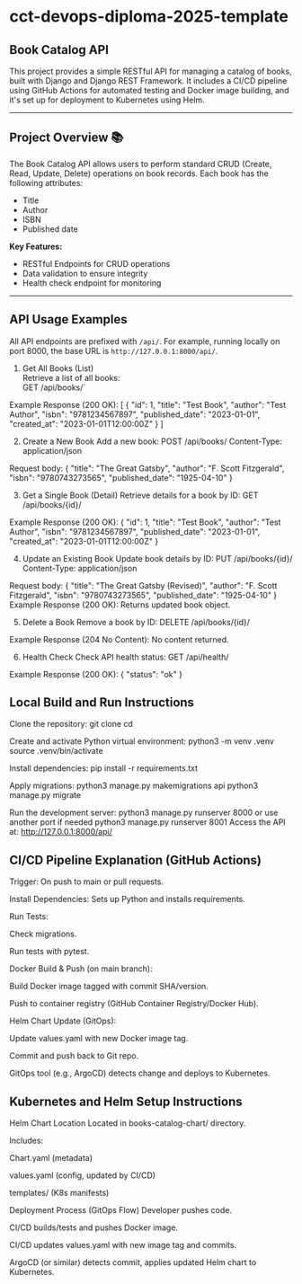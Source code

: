 # cct-devops-diploma-2025-template

## Book Catalog API

This project provides a simple RESTful API for managing a catalog of books, built with Django and Django REST Framework. It includes a CI/CD pipeline using GitHub Actions for automated testing and Docker image building, and it's set up for deployment to Kubernetes using Helm.

---

## Project Overview 📚

The Book Catalog API allows users to perform standard CRUD (Create, Read, Update, Delete) operations on book records. Each book has the following attributes:

- Title
- Author
- ISBN
- Published date

**Key Features:**

- RESTful Endpoints for CRUD operations  
- Data validation to ensure integrity  
- Health check endpoint for monitoring  

---

## API Usage Examples

All API endpoints are prefixed with `/api/`. For example, running locally on port 8000, the base URL is `http://127.0.0.1:8000/api/`.

1. Get All Books (List)  
Retrieve a list of all books:  
GET /api/books/`

Example Response (200 OK): 
[
  {
    "id": 1,
    "title": "Test Book",
    "author": "Test Author",
    "isbn": "9781234567897",
    "published_date": "2023-01-01",
    "created_at": "2023-01-01T12:00:00Z"
  }
]

2. Create a New Book
Add a new book:
POST /api/books/
Content-Type: application/json

Request body:
{
  "title": "The Great Gatsby",
  "author": "F. Scott Fitzgerald",
  "isbn": "9780743273565",
  "published_date": "1925-04-10"
}

3. Get a Single Book (Detail)
Retrieve details for a book by ID:
GET /api/books/{id}/

Example Response (200 OK):
{
  "id": 1,
  "title": "Test Book",
  "author": "Test Author",
  "isbn": "9781234567897",
  "published_date": "2023-01-01",
  "created_at": "2023-01-01T12:00:00Z"
}

4. Update an Existing Book
Update book details by ID:
PUT /api/books/{id}/
Content-Type: application/json

Request body:
{
  "title": "The Great Gatsby (Revised)",
  "author": "F. Scott Fitzgerald",
  "isbn": "9780743273565",
  "published_date": "1925-04-10"
}
Example Response (200 OK): Returns updated book object.

5. Delete a Book
Remove a book by ID:
DELETE /api/books/{id}/

Example Response (204 No Content): No content returned.

6. Health Check
Check API health status:
GET /api/health/

Example Response (200 OK):
{
  "status": "ok"
}

## Local Build and Run Instructions
Clone the repository:
git clone <your-repository-url>
cd <your-repository-directory>

Create and activate Python virtual environment:
python3 -m venv .venv
source .venv/bin/activate

Install dependencies:
pip install -r requirements.txt

Apply migrations:
python3 manage.py makemigrations api
python3 manage.py migrate

Run the development server:
python3 manage.py runserver 8000
or use another port if needed
python3 manage.py runserver 8001
Access the API at:
http://127.0.0.1:8000/api/

## CI/CD Pipeline Explanation (GitHub Actions)
Trigger: On push to main or pull requests.

Install Dependencies: Sets up Python and installs requirements.

Run Tests:

Check migrations.

Run tests with pytest.

Docker Build & Push (on main branch):

Build Docker image tagged with commit SHA/version.

Push to container registry (GitHub Container Registry/Docker Hub).

Helm Chart Update (GitOps):

Update values.yaml with new Docker image tag.

Commit and push back to Git repo.

GitOps tool (e.g., ArgoCD) detects change and deploys to Kubernetes.

## Kubernetes and Helm Setup Instructions 
Helm Chart Location
Located in books-catalog-chart/ directory.

Includes:

Chart.yaml (metadata)

values.yaml (config, updated by CI/CD)

templates/ (K8s manifests)

Deployment Process (GitOps Flow)
Developer pushes code.

CI/CD builds/tests and pushes Docker image.

CI/CD updates values.yaml with new image tag and commits.

ArgoCD (or similar) detects commit, applies updated Helm chart to Kubernetes.
